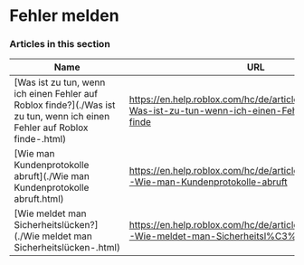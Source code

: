 # Fehler melden  
### Articles in this section
Name|URL
-|-
[Was ist zu tun, wenn ich einen Fehler auf Roblox finde?](./Was ist zu tun, wenn ich einen Fehler auf Roblox finde-.html) |https://en.help.roblox.com/hc/de/articles/203312900-Was-ist-zu-tun-wenn-ich-einen-Fehler-auf-Roblox-finde
[Wie man Kundenprotokolle abruft](./Wie man Kundenprotokolle abruft.html) |https://en.help.roblox.com/hc/de/articles/360016022492-Wie-man-Kundenprotokolle-abruft
[Wie meldet man Sicherheitslücken?](./Wie meldet man Sicherheitslücken-.html) |https://en.help.roblox.com/hc/de/articles/360038516512-Wie-meldet-man-Sicherheitsl%C3%BCcken